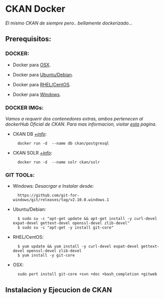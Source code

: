 # CKAN Docker
_El mismo CKAN de siempre pero.. bellamente dockerizado..._

## Prerequisitos:

### DOCKER:

+ Docker para [OSX](https://github.com/JoseSalgado1024/ckan_in_docker/blob/master/utiles/docker_osx.md).

+ Docker para [Ubuntu/Debian](https://github.com/JoseSalgado1024/ckan_in_docker/blob/master/utiles/docker_Ubuntu-Debian.md).

+ Docker para [RHEL/CentOS](https://github.com/JoseSalgado1024/ckan_in_docker/blob/master/utiles/docker_rhel-centos.md).

+ Docker para [Windows](https://github.com/JoseSalgado1024/ckan_in_docker/blob/master/utiles/docker_windows.md).


### DOCKER IMGs:

_Vamos a requerir dos contenedores extras, ambos pertenecen al dockerHub Oficial de CKAN. Para mas informacion, visitar [esta](https://hub.docker.com/u/ckan/) pagina._

+ CKAN DB _[+info](https://hub.docker.com/r/ckan/postgresql/)_:

		docker run -d  --name db ckan/postgresql 	


+ CKAN SOLR _[+info](https://hub.docker.com/r/ckan/solr/)_:

		docker run -d  --name solr ckan/solr 	


### GIT TOOLs:
	
+ Windows:
_Desacrgar e Instalar desde:_

		https://github.com/git-for-windows/git/releases/tag/v2.10.0.windows.1

+ Ubuntu/Debian:

		$ sudo su -c "apt-get update && apt-get install -y curl-devel expat-devel gettext-devel openssl-devel zlib-devel"
		$ sudo su -c "apt-get -y install git-core"

+ RHEL/CentOS:

		$ yum update && yum install -y curl-devel expat-devel gettext-devel openssl-devel zlib-devel
		$ yum install -y git-core

+ OSX:

		sudo port install git-core +svn +doc +bash_completion +gitweb


## Instalacion y Ejecucion de CKAN

